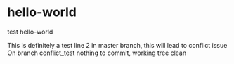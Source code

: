 # hello-world
test hello-world

This is definitely a test
line 2 in master branch, this will lead to conflict issue
On branch conflict_test
nothing to commit, working tree clean
